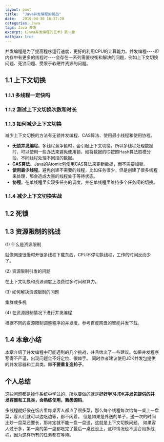 ```yaml
---
layout: post
title:  "Java并发编程的挑战"
date:   2019-04-30 16:37:28
categories: Java
tags: Java 并发
excerpt: 《Java并发编程的艺术》第一章
mathjax: true
---
```


并发编程是为了提高程序运行速度，更好的利用CPU的计算能力。并发编程----即内存中有更多的线程时----会存在一系列需要权衡和解决的问题，例如上下文切换问题、死锁问题、受限于软硬件资源的问题。

## 1.1 上下文切换

### 1.1.1 多线程一定快吗

### 1.1.2 测试上下文切换次数和时长

### 1.1.3 如何减少上下文切换
减少上下文切换的方法有无锁并发编程、CAS算法、使用最小线程和使用协程。

* **无锁并发编程**。多线程竞争锁时，会引起上下文切换，所以多线程处理数据时，可以使用一些办法来避免使用锁，如将数据的ID按照Hash算法取模分段，不同线程处理不同段的数据。
* **CAS算法**。Java的Atomic包使用CAS算法来更新数据，而不需要加锁。
* **使用最少线程**。避免创建不需要的线程，比如任务很少，但是创建了很多线程来处理，那会造成大量的线程处于等待状态。
* **协程**。在单线程里实现多任务的调度，并在单线程里维持多个任务间的切换。

### 1.1.4 减少上下文切换实战

## 1.2 死锁

## 1.3 资源限制的挑战

(1) 什么是资源限制

就像网速很慢时开很多线程下载东西，CPU不停切换线程，工作的时间反而少了。

(2) 资源限制引发的问题

在上下文切换和资源调度上浪费过多时间和算力。

(3) 如何解决资源限制的问题

集群或多机

(4) 在资源限制情况下进行并发编程

根据不同的资源限制调整程序的并发度。参考百度网盘的智能并发下载。

## 1.4 本章小结
本章介绍了并发编程中可能遇到的几个挑战，并且给出了一些建议。如果并发程序写得不严谨，出现问题会不好定位、很棘手。
同时作者建议使用JDK并发包提供的并发容器和工具类。即**不要重复造轮子**。


## 个人总结
这些问题都是操作系统中学过的，所以要做的就是**好好学习JDK并发包提供的并发容器和工具类，会熟练使用，熟悉源码**。

多线程就好像在饭店里每桌客人都点了很多菜，那么每个线程每次给每一桌上一盘菜，客人们就可以边吃边等，都不闲着。
但是如果是外送的单子，送一次的时间比炒一盘菜还要长，那肯定就不能一盘一盘送，这就是上下文切换问题。
如果客人过于多，第一桌的第一盘都吃完了最后一桌还没上，这种情况也不适合用多线程，因为这样所有的任务都在等待。